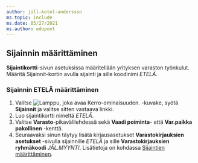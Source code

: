 ```yaml
---
author: jill-kotel-andersson
ms.topic: include
ms.date: 05/27/2021
ms.author: edupont
---
```

## <a name="setting-up-the-location"></a>Sijainnin määrittäminen

**Sijaintikortti**-sivun asetuksissa määritellään yrityksen varaston työnkulut. Määritä Sijainnit-kortin avulla sijainti ja sille koodinimi *ETELÄ*.

### <a name="to-set-up-the-location-south"></a>Sijainnin ETELÄ määrittäminen

1. Valitse ![Lamppu, joka avaa Kerro-ominaisuuden.](../media/ui-search/search_small.png "Kerro, mitä haluat tehdä") -kuvake, syötä **Sijainnit** ja valitse sitten vastaava linkki.  
2. Luo sijaintikortti nimeltä *ETELÄ*.  
3. Valitse **Varasto**-pikavälilehdessä sekä **Vaadi poiminta**- että **Var.paikka pakollinen** -kenttä.
4. Seuraavaksi sinun täytyy lisätä kirjausasetukset **Varastokirjauksien asetukset** -sivulla sijainnille *ETELÄ* ja sille **Varastokirjauksien ryhmäkoodi** *JÄL.MYYNTI*. Lisätietoja on kohdassa [Sijaintien määrittäminen](../inventory-how-setup-locations.md).
